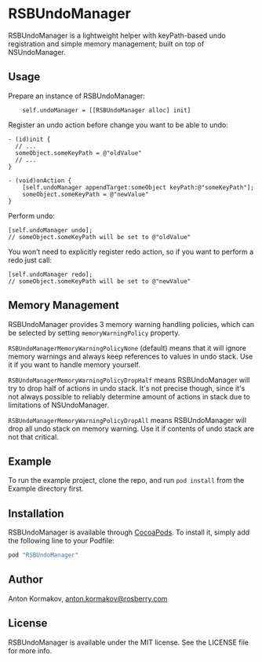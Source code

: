 # RSBUndoManager

RSBUndoManager is a lightweight helper with keyPath-based undo registration and simple memory management; built on top of NSUndoManager.

## Usage

Prepare an instance of RSBUndoManager:
```objc
    self.undoManager = [[RSBUndoManager alloc] init]
```

Register an undo action before change you want to be able to undo:
```objc
- (id)init {
  // ...
  someObject.someKeyPath = @"oldValue"
  // ...
}

- (void)onAction {
    [self.undoManager appendTarget:someObject keyPath:@"someKeyPath"];
    someObject.someKeyPath = @"newValue"    
}
```

Perform undo:
```objc
[self.undoManager undo];
// someObject.someKeyPath will be set to @"oldValue"
```

You won’t need to explicitly register redo action, so if you want to perform a redo just call:
```objc
[self.undoManager redo];
// someObject.someKeyPath will be set to @"newValue"
```

## Memory Management

RSBUndoManager provides 3 memory warning handling policies, which can be selected by setting `memoryWarningPolicy` property.

`RSBUndoManagerMemoryWarningPolicyNone` (default) means that it will ignore memory warnings and always keep references to values in undo stack. Use it if you want to handle memory yourself.

`RSBUndoManagerMemoryWarningPolicyDropHalf` means RSBUndoManager will try to drop half of actions in undo stack. It's not precise though, since it's not always possible to reliably determine amount of actions in stack due to limitations of NSUndoManager.

`RSBUndoManagerMemoryWarningPolicyDropAll` means RSBUndoManager will drop all undo stack on memory warning. Use it if contents of undo stack are not that critical.

## Example

To run the example project, clone the repo, and run `pod install` from the Example directory first.

## Installation

RSBUndoManager is available through [CocoaPods](http://cocoapods.org). To install
it, simply add the following line to your Podfile:

```ruby
pod "RSBUndoManager"
```

## Author

Anton Kormakov, anton.kormakov@rosberry.com

## License

RSBUndoManager is available under the MIT license. See the LICENSE file for more info.
